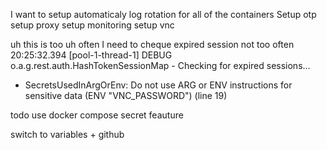 I want to setup automaticaly log rotation for all of the containers
Setup otp
setup proxy
setup monitoring
setup vnc

uh this is too uh often I need to cheque expired session not too often
20:25:32.394 [pool-1-thread-1] DEBUG o.a.g.rest.auth.HashTokenSessionMap - Checking for expired sessions...


 - SecretsUsedInArgOrEnv: Do not use ARG or ENV instructions for sensitive data (ENV "VNC_PASSWORD") (line 19)

 todo use docker compose secret feauture

 switch to variables + github